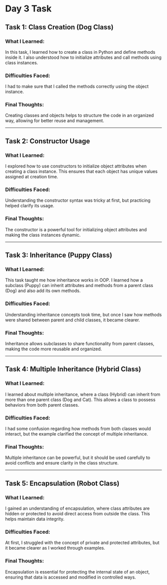 
# Day 3 Task

## **Task 1: Class Creation (Dog Class)**

### What I Learned:
In this task, I learned how to create a class in Python and define methods inside it. I also understood how to initialize attributes and call methods using class instances.


### Difficulties Faced:
I had to make sure that I called the methods correctly using the object instance.

### Final Thoughts:
Creating classes and objects helps to structure the code in an organized way, allowing for better reuse and management.

---

## **Task 2: Constructor Usage**

### What I Learned:
I explored how to use constructors to initialize object attributes when creating a class instance. This ensures that each object has unique values assigned at creation time.


### Difficulties Faced:
Understanding the constructor syntax was tricky at first, but practicing helped clarify its usage.

### Final Thoughts:
The constructor is a powerful tool for initializing object attributes and making the class instances dynamic.

---

## **Task 3: Inheritance (Puppy Class)**

### What I Learned:
This task taught me how inheritance works in OOP. I learned how a subclass (Puppy) can inherit attributes and methods from a parent class (Dog) and also add its own methods.


### Difficulties Faced:
Understanding inheritance concepts took time, but once I saw how methods were shared between parent and child classes, it became clearer.

### Final Thoughts:
Inheritance allows subclasses to share functionality from parent classes, making the code more reusable and organized.

---

## **Task 4: Multiple Inheritance (Hybrid Class)**

### What I Learned:
I learned about multiple inheritance, where a class (Hybrid) can inherit from more than one parent class (Dog and Cat). This allows a class to possess behaviors from both parent classes.


### Difficulties Faced:
I had some confusion regarding how methods from both classes would interact, but the example clarified the concept of multiple inheritance.

### Final Thoughts:
Multiple inheritance can be powerful, but it should be used carefully to avoid conflicts and ensure clarity in the class structure.

---

## **Task 5: Encapsulation (Robot Class)**

### What I Learned:
I gained an understanding of encapsulation, where class attributes are hidden or protected to avoid direct access from outside the class. This helps maintain data integrity.



### Difficulties Faced:
At first, I struggled with the concept of private and protected attributes, but it became clearer as I worked through examples.

### Final Thoughts:
Encapsulation is essential for protecting the internal state of an object, ensuring that data is accessed and modified in controlled ways.
